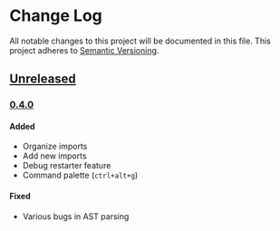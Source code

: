 # Change Log
All notable changes to this project will be documented in this file.
This project adheres to [Semantic Versioning](http://semver.org/).

## [Unreleased]


### [0.4.0]

#### Added
- Organize imports
- Add new imports
- Debug restarter feature
- Command palette (`ctrl+alt+g`)

#### Fixed
- Various bugs in AST parsing


[Unreleased]: https://github.com/smartive/giuseppe/compare/v0.4.0...master
[0.4.0]: https://github.com/smartive/giuseppe/tree/v0.4.0